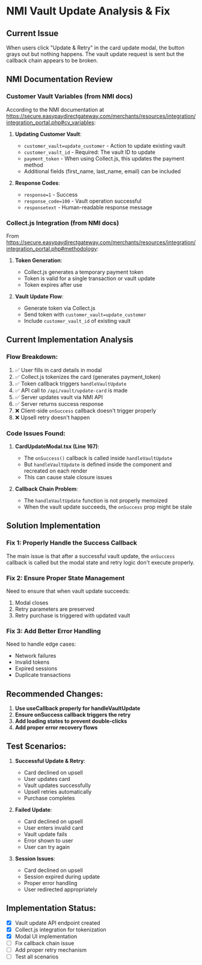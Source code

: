 # NMI Vault Update Analysis & Fix

## Current Issue
When users click "Update & Retry" in the card update modal, the button grays out but nothing happens. The vault update request is sent but the callback chain appears to be broken.

## NMI Documentation Review

### Customer Vault Variables (from NMI docs)
According to the NMI documentation at https://secure.easypaydirectgateway.com/merchants/resources/integration/integration_portal.php#cv_variables:

1. **Updating Customer Vault**:
   - `customer_vault=update_customer` - Action to update existing vault
   - `customer_vault_id` - Required: The vault ID to update
   - `payment_token` - When using Collect.js, this updates the payment method
   - Additional fields (first_name, last_name, email) can be included

2. **Response Codes**:
   - `response=1` - Success
   - `response_code=100` - Vault operation successful
   - `responsetext` - Human-readable response message

### Collect.js Integration (from NMI docs)
From https://secure.easypaydirectgateway.com/merchants/resources/integration/integration_portal.php#methodology:

1. **Token Generation**:
   - Collect.js generates a temporary payment token
   - Token is valid for a single transaction or vault update
   - Token expires after use

2. **Vault Update Flow**:
   - Generate token via Collect.js
   - Send token with `customer_vault=update_customer`
   - Include `customer_vault_id` of existing vault

## Current Implementation Analysis

### Flow Breakdown:
1. ✅ User fills in card details in modal
2. ✅ Collect.js tokenizes the card (generates payment_token)
3. ✅ Token callback triggers `handleVaultUpdate`
4. ✅ API call to `/api/vault/update-card` is made
5. ✅ Server updates vault via NMI API
6. ✅ Server returns success response
7. ❌ Client-side `onSuccess` callback doesn't trigger properly
8. ❌ Upsell retry doesn't happen

### Code Issues Found:

1. **CardUpdateModal.tsx (Line 167)**:
   - The `onSuccess()` callback is called inside `handleVaultUpdate`
   - But `handleVaultUpdate` is defined inside the component and recreated on each render
   - This can cause stale closure issues

2. **Callback Chain Problem**:
   - The `handleVaultUpdate` function is not properly memoized
   - When the vault update succeeds, the `onSuccess` prop might be stale

## Solution Implementation

### Fix 1: Properly Handle the Success Callback
The main issue is that after a successful vault update, the `onSuccess` callback is called but the modal state and retry logic don't execute properly.

### Fix 2: Ensure Proper State Management
Need to ensure that when vault update succeeds:
1. Modal closes
2. Retry parameters are preserved
3. Retry purchase is triggered with updated vault

### Fix 3: Add Better Error Handling
Need to handle edge cases:
- Network failures
- Invalid tokens
- Expired sessions
- Duplicate transactions

## Recommended Changes:

1. **Use useCallback properly for handleVaultUpdate**
2. **Ensure onSuccess callback triggers the retry**
3. **Add loading states to prevent double-clicks**
4. **Add proper error recovery flows**

## Test Scenarios:

1. **Successful Update & Retry**:
   - Card declined on upsell
   - User updates card
   - Vault updates successfully
   - Upsell retries automatically
   - Purchase completes

2. **Failed Update**:
   - Card declined on upsell
   - User enters invalid card
   - Vault update fails
   - Error shown to user
   - User can try again

3. **Session Issues**:
   - Card declined on upsell
   - Session expired during update
   - Proper error handling
   - User redirected appropriately

## Implementation Status:
- [x] Vault update API endpoint created
- [x] Collect.js integration for tokenization
- [x] Modal UI implementation
- [ ] Fix callback chain issue
- [ ] Add proper retry mechanism
- [ ] Test all scenarios